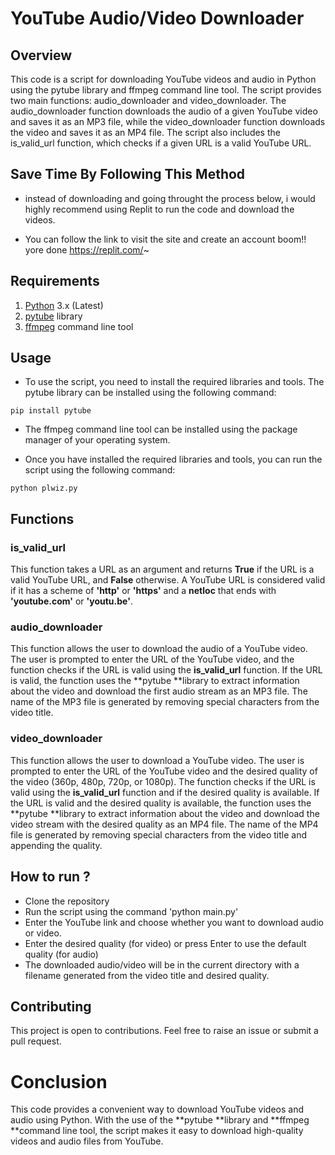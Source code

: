 # YouTube Audio/Video Downloader
## Overview
This code is a script for downloading YouTube videos and audio in Python using the pytube library and ffmpeg command line tool. The script provides two main functions: audio_downloader and video_downloader. The audio_downloader function downloads the audio of a given YouTube video and saves it as an MP3 file, while the video_downloader function downloads the video and saves it as an MP4 file. The script also includes the is_valid_url function, which checks if a given URL is a valid YouTube URL.

## Save Time By Following This Method
* instead of downloading and going throught the process below, i would highly recommend using Replit to run the code and download the videos.  
  
* You can follow the link to visit the site and create an account boom!! yore done https://replit.com/~  

## Requirements
1. [Python](https://www.python.org/) 3.x (Latest)
2. [pytube](https://github.com/nficano/pytube) library
3. [ffmpeg](https://www.ffmpeg.org/) command line tool

## Usage
* To use the script, you need to install the required libraries and tools. The pytube library can be installed using the following command:

`pip install pytube`

* The ffmpeg command line tool can be installed using the package manager of your operating system.

* Once you have installed the required libraries and tools, you can run the script using the following command:

`python plwiz.py`

## Functions
### is_valid_url
This function takes a URL as an argument and returns **True** if the URL is a valid YouTube URL, and **False** otherwise. A YouTube URL is considered valid if it has a scheme of **'http'** or **'https'** and a **netloc** that ends with **'youtube.com'** or **'youtu.be'**.

### audio_downloader
This function allows the user to download the audio of a YouTube video. The user is prompted to enter the URL of the YouTube video, and the function checks if the URL is valid using the **is_valid_url** function. If the URL is valid, the function uses the **pytube **library to extract information about the video and download the first audio stream as an MP3 file. The name of the MP3 file is generated by removing special characters from the video title.

### video_downloader
This function allows the user to download a YouTube video. The user is prompted to enter the URL of the YouTube video and the desired quality of the video (360p, 480p, 720p, or 1080p). The function checks if the URL is valid using the **is_valid_url** function and if the desired quality is available. If the URL is valid and the desired quality is available, the function uses the **pytube **library to extract information about the video and download the video stream with the desired quality as an MP4 file. The name of the MP4 file is generated by removing special characters from the video title and appending the quality.

  
## How to run ?
* Clone the repository  
* Run the script using the command 'python main.py'  
* Enter the YouTube link and choose whether you want to download audio or video.  
* Enter the desired quality (for video) or press Enter to use the default quality (for audio)  
* The downloaded audio/video will be in the current directory with a filename generated from the video title and desired quality.  

## Contributing
This project is open to contributions. Feel free to raise an issue or submit a pull request.
  
# Conclusion
This code provides a convenient way to download YouTube videos and audio using Python. With the use of the **pytube **library and **ffmpeg **command line tool, the script makes it easy to download high-quality videos and audio files from YouTube.
